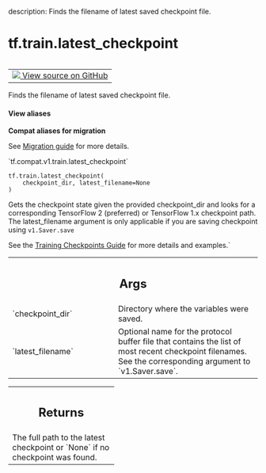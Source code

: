 description: Finds the filename of latest saved checkpoint file.

<div itemscope itemtype="http://developers.google.com/ReferenceObject">
<meta itemprop="name" content="tf.train.latest_checkpoint" />
<meta itemprop="path" content="Stable" />
</div>

# tf.train.latest_checkpoint

<!-- Insert buttons and diff -->

<table class="tfo-notebook-buttons tfo-api nocontent" align="left">
<td>
  <a target="_blank" href="https://github.com/tensorflow/tensorflow/blob/r2.3/tensorflow/python/training/checkpoint_management.py#L327-L364">
    <img src="https://www.tensorflow.org/images/GitHub-Mark-32px.png" />
    View source on GitHub
  </a>
</td>
</table>



Finds the filename of latest saved checkpoint file.

<section class="expandable">
  <h4 class="showalways">View aliases</h4>
  <p>
<b>Compat aliases for migration</b>
<p>See
<a href="https://www.tensorflow.org/guide/migrate">Migration guide</a> for
more details.</p>
<p>`tf.compat.v1.train.latest_checkpoint`</p>
</p>
</section>

<pre class="devsite-click-to-copy prettyprint lang-py tfo-signature-link">
<code>tf.train.latest_checkpoint(
    checkpoint_dir, latest_filename=None
)
</code></pre>



<!-- Placeholder for "Used in" -->

Gets the checkpoint state given the provided checkpoint_dir and looks for a
corresponding TensorFlow 2 (preferred) or TensorFlow 1.x checkpoint path.
The latest_filename argument is only applicable if you are saving checkpoint
using `v1.Saver.save`


See the [Training Checkpoints
Guide](https://www.tensorflow.org/guide/checkpoint) for more details and
examples.`

<!-- Tabular view -->
 <table class="responsive fixed orange">
<colgroup><col width="214px"><col></colgroup>
<tr><th colspan="2"><h2 class="add-link">Args</h2></th></tr>

<tr>
<td>
`checkpoint_dir`
</td>
<td>
Directory where the variables were saved.
</td>
</tr><tr>
<td>
`latest_filename`
</td>
<td>
Optional name for the protocol buffer file that
contains the list of most recent checkpoint filenames.
See the corresponding argument to `v1.Saver.save`.
</td>
</tr>
</table>



<!-- Tabular view -->
 <table class="responsive fixed orange">
<colgroup><col width="214px"><col></colgroup>
<tr><th colspan="2"><h2 class="add-link">Returns</h2></th></tr>
<tr class="alt">
<td colspan="2">
The full path to the latest checkpoint or `None` if no checkpoint was found.
</td>
</tr>

</table>

